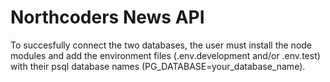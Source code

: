 # Northcoders News API

To succesfully connect the two databases, the user must  install the node modules and add the environment files (.env.development and/or .env.test) with their psql database names (PG_DATABASE=your_database_name).